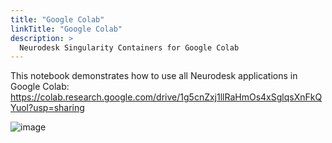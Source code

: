 ```yaml
---
title: "Google Colab"
linkTitle: "Google Colab"
description: >
  Neurodesk Singularity Containers for Google Colab
---
```


This notebook demonstrates how to use all Neurodesk applications in Google Colab: 
https://colab.research.google.com/drive/1g5cnZxj1llRaHmOs4xSglqsXnFkQYuol?usp=sharing

![image](https://user-images.githubusercontent.com/4021595/156729329-883d33a8-f6ae-4d79-ba71-0e1ced172069.png)
